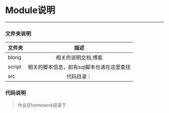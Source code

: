 # Module说明

---

### 文件夹说明
| 文件夹        | 描述   　  |
| --------   |  :----:  |
| blong     |相关的说明文档,博客 |
| script  | 相关的脚本信息，如有sql脚本也请在这里查找   |
| src     | 代码目录｜

### 代码说明

> 作业在homework目录下




